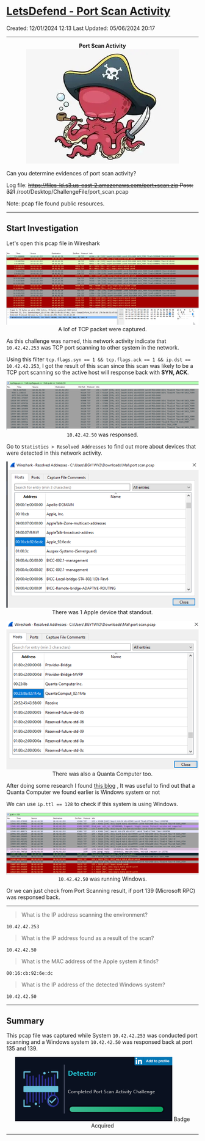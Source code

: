 # [LetsDefend - Port Scan Activity](https://app.letsdefend.io/challenge/port-scan-activity)
Created: 12/01/2024 12:13
Last Updated: 05/06/2024 20:17
* * *
<div align=center>

**Port Scan Activity**
![190eae6dfa571ac32229aa914a1f2ab2.png](/_resources/190eae6dfa571ac32229aa914a1f2ab2.png)
</div>
Can you determine evidences of port scan activity?

Log file: ~~https://files-ld.s3.us-east-2.amazonaws.com/port+scan.zip Pass: 321~~ /root/Desktop/ChallengeFile/port_scan.pcap

Note: pcap file found public resources.
* * *
## Start Investigation
Let's open this pcap file in Wireshark
<div align=center>

![e5792bf5325f471ec7735dab6677fcdc.png](/_resources/e5792bf5325f471ec7735dab6677fcdc.png)
A lof of TCP packet were captured.
</div>

As this challenge was named, this network activity indicate that `10.42.42.253` was TCP port scanning to other system in the network.

Using this filter `tcp.flags.syn == 1 && tcp.flags.ack == 1 && ip.dst == 10.42.42.253`, I got the result of this scan since this scan was likely to be a TCP port scanning so the active host will response back with **SYN, ACK**.
<div align=center>

![717a14d470535976b67fa438e48ff6f3.png](/_resources/717a14d470535976b67fa438e48ff6f3.png)
`10.42.42.50` was responsed.
</div>

Go to `Statistics > Resolved Addresses` to find out more about devices that were detected in this network activity.
<div align=center>

![c6c61de2ef446b783e1ca0b2197eef1e.png](/_resources/c6c61de2ef446b783e1ca0b2197eef1e.png)
There was 1 Apple device that standout.

![6d2fca0796da98c46f77cb0b9e59b17f.png](/_resources/6d2fca0796da98c46f77cb0b9e59b17f.png)
There was also a Quanta Computer too.
</div>

After doing some research I found [this blog](https://www.netresec.com/?page=Blog&month=2011-11&post=Passive-OS-Fingerprinting) , It was useful to find out that a Quanta Computer we found earlier is Windows system or not

We can use `ip.ttl == 128` to check if this system is using Windows.
<div align=center>

![a1b43eadb35464f69694532604926a81.png](/_resources/a1b43eadb35464f69694532604926a81.png)
`10.42.42.50` was running Windows.
</div>

Or we can just check from Port Scanning result, if port 139 (Microsoft RPC) was responsed back.

* * *
> What is the IP address scanning the environment?
```
10.42.42.253
```

> What is the IP address found as a result of the scan?
```
10.42.42.50
```

> What is the MAC address of the Apple system it finds?
```
00:16:cb:92:6e:dc
```

> What is the IP address of the detected Windows system?
```
10.42.42.50
```

* * *
## Summary
This pcap file was captured while System `10.42.42.253` was conducted port scanning and a Windows system `10.42.42.50` was responsed back at port 135 and 139.

<div align=center>

![7eeb999b53d20c730322ab3df6de9837.png](/_resources/7eeb999b53d20c730322ab3df6de9837.png)
Badge Acquired
</div>

* * *